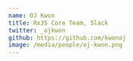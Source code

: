 ```yaml
---
name: OJ Kwon
title: RxJS Core Team, Slack
twitter: _ojkwon
github: https://github.com/kwonoj
image: /media/people/oj-kwon.png
---
```

